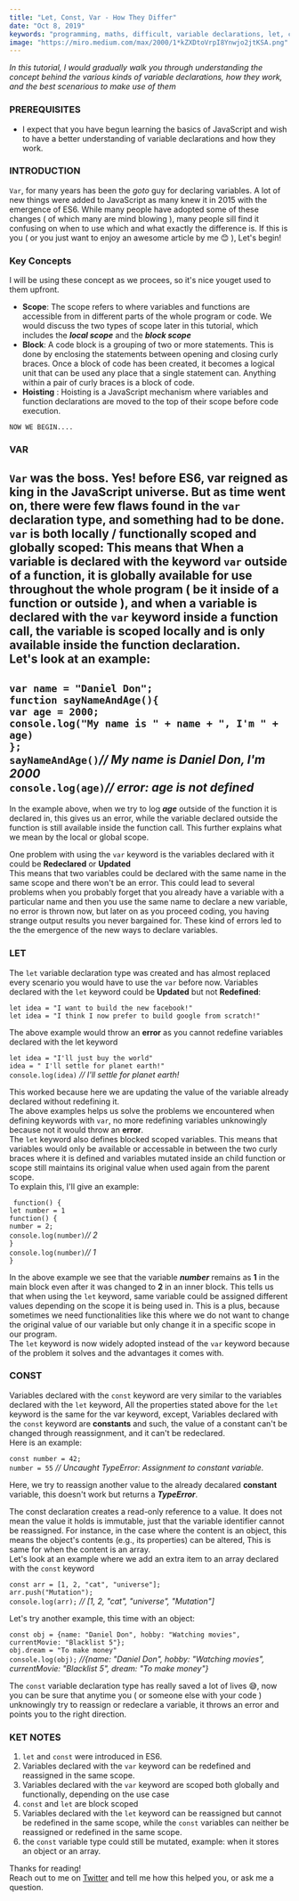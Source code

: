 ```yaml
---
title: "Let, Const, Var - How They Differ"
date: "Oct 8, 2019"
keywords: "programming, maths, difficult, variable declarations, let, const, var, block scope, universal scope, bubbling, encapsulation"
image: "https://miro.medium.com/max/2000/1*kZXDtoVrpI8Ynwjo2jtKSA.png"
---
```


*In this tutorial, I would gradually walk you through understanding the concept behind the various kinds of variable declarations, how they work, and the best scenarious to make use of them*

### PREREQUISITES
- I expect that you have begun learning the basics of JavaScript and wish to have a better understanding of variable declarations and how they work.


### INTRODUCTION

`Var`, for many years has been the *goto* guy for declaring variables. A lot of new things were added to JavaScript as many knew it in 2015 with the emergence of ES6. While many people have adopted some of these changes ( of which many are mind blowing ), many people sill find it confusing on when to use which and what exactly the difference is. If this is you ( or you just want to enjoy an awesome article by me 😊 ), Let's begin!

### Key Concepts
I will be using these concept as we procees, so it's nice youget used to them upfront.
- **Scope**: The scope refers to where variables and functions are accessible from in different parts of the whole program  or code. We would discuss the two types of scope later in this tutorial, which includes the ***local scope*** and the ***block scope***
- **Block**: A code block is a grouping of two or more statements. This is done by enclosing the statements between opening and closing curly braces. Once a block of code has been created, it becomes a logical unit that can be used any place that a single statement can. Anything within a pair of curly braces is a block of code.  
- **Hoisting** : Hoisting is a JavaScript mechanism where variables and function declarations are moved to the top of their scope before code execution.  
>>
`NOW WE BEGIN....`

### VAR
`Var` was the boss. Yes! before ES6, var reigned as king in the JavaScript universe. But as time went on, there were few flaws found in the `var` declaration type, and something had to be done. `var`  is both locally / functionally scoped and globally scoped: This means that When a variable is declared with the keyword `var` outside of a function, it is globally available for use throughout the whole program ( be it inside of a function or outside ), and when a variable is declared with the `var` keyword inside  a function call, the variable is scoped locally and is only available inside the function declaration.  
Let's look at an example:
---
`var name = "Daniel Don";`  
`function sayNameAndAge(){`  
    `var age = 2000;`  
    `console.log("My name is " + name + ", I'm " + age)`   
`};`  
`sayNameAndAge()`*// My name is Daniel Don, I'm 2000*  
`console.log(age)`*// error: age is not defined*
---
  
In the example above, when we try to log ***age*** outside of the function it is declared in, this gives us an error, while the variable declared outside the function is still available inside the function call. This further explains what we mean by the local or global scope.  
  
One problem with using the `var` keyword is the variables declared with it could be **Redeclared** or **Updated**  
This means that two variables could be declared with the same name in the same scope and there won't be an error. This could lead to several problems when you probably forget that you already have a variable with a particular name and then you use the same name to declare a new variable, no error is thrown now, but later on as you proceed coding, you having strange output results you never bargained for. These kind of errors led to the the emergence of the new ways to declare variables.

### LET
The `let` variable declaration type was created and has almost replaced every scenario you would have to use the `var` before now. Variables declared with the `let` keyword could be **Updated** but not **Redefined**:  
>>
`let idea = "I want to build the new facebook!"`  
`let idea = "I think I now prefer to build google from scratch!"`  
>>
The above example would throw an **error** as you cannot redefine variables declared with the let keyword  
>>
`let idea = "I'll just buy the world"`  
`idea = " I'll settle for planet earth!"`  
`console.log(idea)` *// I'll settle for planet earth!*  
>>
This worked because here we are updating the value of the variable already declared without redefining it.  
The above examples helps us solve the problems we encountered when defining keywords with `var`, no more redefining variables unknowingly because not it would throw an **error**.  
The `let` keyword also defines blocked scoped variables. This means that variables would only be available or accessable in between the two curly braces where it is defined and variables mutated inside an child function or scope still maintains its original value when used again from the parent scope.   
To explain this, I'll give an example:  
>>
>>
` function() {`  
`let number = 1`  
`function() {`  
`number = 2;`  
`console.log(number)`*// 2*  
`}`  
`console.log(number)`*// 1*  
`}`  
>>
In the above example we see that the variable ***number*** remains as **1** in the main block even after it was changed to **2** in an inner block. This tells us that when using the `let` keyword, same variable could be assigned different values depending on the scope it is being used in. This is a plus, because sometimes we need functionalities like this where we do not want to change the original value of our variable but only change it in a specific scope in our program.  
The `let` keyword is now widely adopted instead of the `var` keyword because of the problem it solves and the advantages it comes with.

### CONST
 Variables declared with the `const` keyword are very similar to  the variables declared with the `let` keyword, All the properties stated above for the `let` keyword is the same for the var keyword, except, Variables declared with the `const` keyword are **constants** and such, the value of a constant can't be changed through reassignment, and it can't be redeclared.  
 Here is an example:  
>>
`const number = 42;`  
`number = 55` *// Uncaught TypeError: Assignment to constant variable.*  
>>
Here, we try to reassign another value to the already decalared **constant** variable, this doesn't work but returns a ***TypeError***.  
>>
The const declaration creates a read-only reference to a value. It does not mean the value it holds is immutable, just that the variable identifier cannot be reassigned. For instance, in the case where the content is an object, this means the object's contents (e.g., its properties) can be altered, This is same for when the content is an array.  
Let's look at an example where we add an extra item to an array declared with the `const` keyword
>>

`const arr = [1, 2, "cat", "universe"];`  
    `arr.push("Mutation");`  
    `console.log(arr);` *// [1, 2, "cat", "universe", "Mutation"]*  

>>

Let's try another example, this time with an object:

>>

`const obj = {name: "Daniel Don", hobby: "Watching movies", currentMovie: "Blacklist 5"};`  
`obj.dream = "To make money"`  
`console.log(obj);` *//{name: "Daniel Don", hobby: "Watching movies", currentMovie: "Blacklist 5", dream: "To make* *money"}*
>>

The `const` variable declaration type has really saved a lot of lives 😅, now you can be sure that anytime you ( or someone else with your code ) unknowingly try to reassign or redeclare a variable, it throws an error and points you to the right direction.

### KET NOTES
1. `let` and `const` were introduced in ES6.
2. Variables declared with the `var` keyword can be redefined and reassigned in the same scope.
3. Variables declared with the `var` keyword are scoped both globally and functionally, depending on the use case
4. `const` and `let` are block scoped
5. Variables declared with the `let` keyword can be reassigned but cannot be redefined in the same scope, while the `const` variables can neither be reassigned or redefined in the same scope.
6. the `const` variable type could still be mutated, example: when it stores an object or an array.

>>
Thanks for reading!  
Reach out to me on [Twitter](https://twitter.com/spillcode) and tell me how this helped you, or ask me a question.